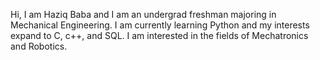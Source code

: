 Hi, I am Haziq Baba and I am an undergrad freshman majoring in Mechanical Engineering.
I am currently learning Python and my interests expand to C, c++, and SQL.
I am interested in the fields of Mechatronics and Robotics.


